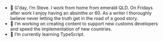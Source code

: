 - 👋 G'day, I’m Steve. I work from home from emerald QLD. On Fridays after work I enjoy having an absinthe or 60. As a writer I thoroughly believe never letting the truth get in the road of a good story.
- 👀 I’m working on creating content to support new customs developers and speed the implementation of new countries.
- 🌱 I’m currently learning TypeScript.
